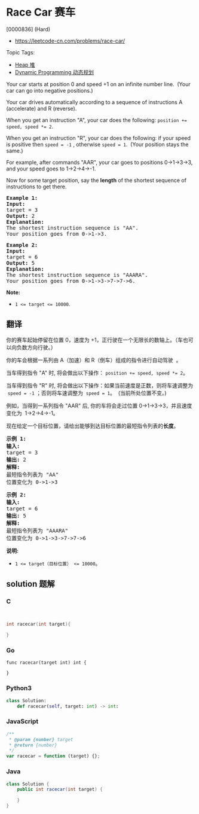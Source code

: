 # Race Car 赛车

[0000836] (Hard)

- https://leetcode-cn.com/problems/race-car/

Topic Tags:

- [Heap 堆](https://leetcode-cn.com/tag/heap/)
- [Dynamic Programming 动态规划](https://leetcode-cn.com/tag/dynamic-programming/)

Your car starts at position 0 and speed +1 on an infinite number line.  (Your car can go into negative positions.)

Your car drives automatically according to a sequence of instructions A (accelerate) and R (reverse).

When you get an instruction "A", your car does the following: `position += speed, speed *= 2`.

When you get an instruction "R", your car does the following: if your speed is positive then `speed = -1` , otherwise `speed = 1`.  (Your position stays the same.)

For example, after commands "AAR", your car goes to positions 0->1->3->3, and your speed goes to 1->2->4->-1.

Now for some target position, say the **length** of the shortest sequence of instructions to get there.

<pre><strong>Example 1:</strong>
<strong>Input:</strong> 
target = 3
<strong>Output:</strong> 2
<strong>Explanation:</strong> 
The shortest instruction sequence is "AA".
Your position goes from 0-&gt;1-&gt;3.
</pre>

<pre><strong>Example 2:</strong>
<strong>Input:</strong> 
target = 6
<strong>Output:</strong> 5
<strong>Explanation:</strong> 
The shortest instruction sequence is "AAARA".
Your position goes from 0-&gt;1-&gt;3-&gt;7-&gt;7-&gt;6.
</pre>

**Note:**

- `1 <= target <= 10000`.

## 翻译

你的赛车起始停留在位置 0，速度为 +1，正行驶在一个无限长的数轴上。（车也可以向负数方向行驶。）

你的车会根据一系列由 A（加速）和 R（倒车）组成的指令进行自动驾驶  。

当车得到指令 "A" 时, 将会做出以下操作： `position += speed, speed *= 2`。

当车得到指令 "R" 时, 将会做出以下操作：如果当前速度是正数，则将车速调整为  `speed = -1` ；否则将车速调整为  `speed = 1`。  (当前所处位置不变。)

例如，当得到一系列指令 "AAR" 后, 你的车将会走过位置 0->1->3->3，并且速度变化为  1->2->4->-1。

现在给定一个目标位置，请给出能够到达目标位置的最短指令列表的**长度**。

<pre><strong>示例 1:</strong>
<strong>输入:</strong> 
target = 3
<strong>输出:</strong> 2
<strong>解释:</strong> 
最短指令列表为 "AA"
位置变化为 0-&gt;1-&gt;3
</pre>

<pre><strong>示例 2:</strong>
<strong>输入:</strong> 
target = 6
<strong>输出:</strong> 5
<strong>解释:</strong> 
最短指令列表为 "AAARA"
位置变化为 0-&gt;1-&gt;3-&gt;7-&gt;7-&gt;6
</pre>

**说明:**

- `1 <= target（目标位置） <= 10000`。

## solution 题解

### C

```c


int racecar(int target){

}


```

### Go

```golang
func racecar(target int) int {

}
```

### Python3

```python
class Solution:
    def racecar(self, target: int) -> int:

```

### JavaScript

```javascript
/**
 * @param {number} target
 * @return {number}
 */
var racecar = function (target) {};
```

### Java

```java
class Solution {
    public int racecar(int target) {

    }
}
```
